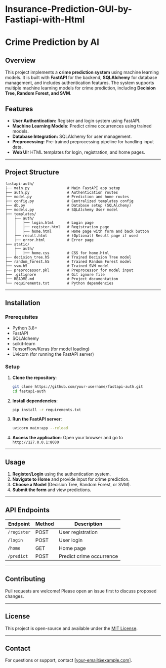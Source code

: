 # Insurance-Prediction-GUI-by-Fastiapi-with-Html

# Crime Prediction by AI

## Overview
This project implements a **crime prediction system** using machine learning models. It is built with **FastAPI** for the backend, **SQLAlchemy** for database management, and includes authentication features. The system supports multiple machine learning models for crime prediction, including **Decision Tree, Random Forest, and SVM**.

## Features
- **User Authentication:** Register and login system using FastAPI.
- **Machine Learning Models:** Predict crime occurrences using trained models.
- **Database Integration:** SQLAlchemy for user management.
- **Preprocessing:** Pre-trained preprocessing pipeline for handling input data.
- **Web UI:** HTML templates for login, registration, and home pages.

---
## Project Structure

```
fastapi-auth/
├── main.py                 # Main FastAPI app setup
├── auth.py                 # Authentication routes
├── model.py                # Prediction and home routes
├── config.py               # Centralized templates config
├── db.py                   # Database setup (SQLAlchemy)
├── models.py               # SQLAlchemy User model
├── templates/
│   ├── auth/
│   │   ├── login.html      # Login page
│   │   ├── register.html   # Registration page
│   │   ├── home.html       # Home page with form and back button
│   ├── result.html         # (Optional) Result page if used
│   ├── error.html          # Error page
├── static/
│   ├── auth/
│   │   ├── home.css        # CSS for home.html
├── decision_tree.h5        # Trained Decision Tree model
├── random_forest.h5        # Trained Random Forest model
├── svm.h5                  # Trained SVM model
├── preprocessor.pkl        # Preprocessor for model input
├── .gitignore              # Git ignore file
├── README.md               # Project documentation
└── requirements.txt        # Python dependencies
```

---
## Installation

### Prerequisites
- Python 3.8+
- FastAPI
- SQLAlchemy
- scikit-learn
- TensorFlow/Keras (for model loading)
- Uvicorn (for running the FastAPI server)

### Setup
1. **Clone the repository**:
   ```bash
   git clone https://github.com/your-username/fastapi-auth.git
   cd fastapi-auth
   ```

2. **Install dependencies**:
   ```bash
   pip install -r requirements.txt
   ```

3. **Run the FastAPI server**:
   ```bash
   uvicorn main:app --reload
   ```

4. **Access the application**:
   Open your browser and go to `http://127.0.0.1:8000`

---
## Usage
1. **Register/Login** using the authentication system.
2. **Navigate to Home** and provide input for crime prediction.
3. **Choose a Model** (Decision Tree, Random Forest, or SVM).
4. **Submit the form** and view predictions.

---
## API Endpoints
| Endpoint         | Method | Description              |
|-----------------|--------|--------------------------|
| `/register`     | POST   | User registration        |
| `/login`        | POST   | User login               |
| `/home`         | GET    | Home page                |
| `/predict`      | POST   | Predict crime occurrence |

---
## Contributing
Pull requests are welcome! Please open an issue first to discuss proposed changes.

---
## License
This project is open-source and available under the [MIT License](LICENSE).

---
## Contact
For questions or support, contact [your-email@example.com].

